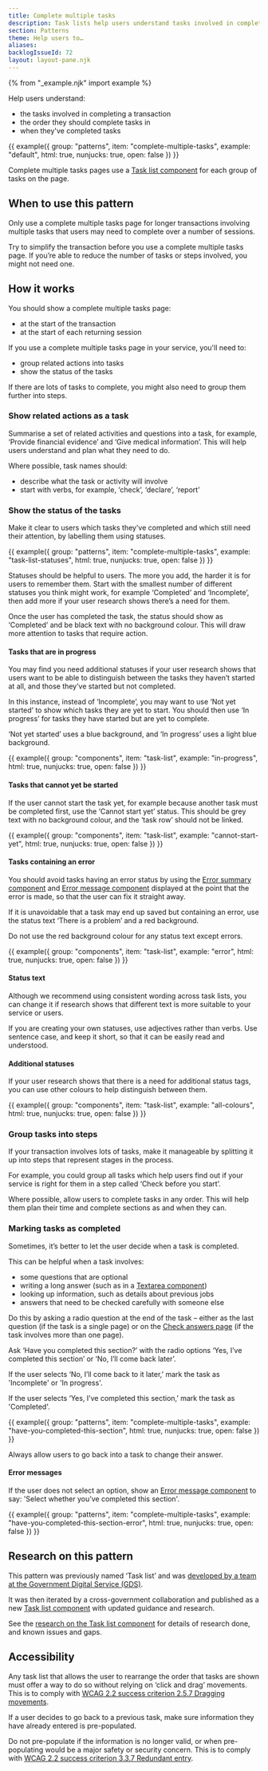 ```yaml
---
title: Complete multiple tasks
description: Task lists help users understand tasks involved in completing a transaction, the order they should complete tasks in and when they have completed tasks
section: Patterns
theme: Help users to…
aliases:
backlogIssueId: 72
layout: layout-pane.njk
---
```


{% from "_example.njk" import example %}

Help users understand:

- the tasks involved in completing a transaction
- the order they should complete tasks in
- when they've completed tasks

{{ example({ group: "patterns", item: "complete-multiple-tasks", example: "default", html: true, nunjucks: true, open: false }) }}

Complete multiple tasks pages use a [Task list component](/components/task-list) for each group of tasks on the page.

## When to use this pattern

Only use a complete multiple tasks page for longer transactions involving multiple tasks that users may need to complete over a number of sessions.

Try to simplify the transaction before you use a complete multiple tasks page. If you’re able to reduce the number of tasks or steps involved, you might not need one.

## How it works

You should show a complete multiple tasks page:

- at the start of the transaction
- at the start of each returning session

If you use a complete multiple tasks page in your service, you'll need to:

- group related actions into tasks
- show the status of the tasks

If there are lots of tasks to complete, you might also need to group them further into steps.

### Show related actions as a task

Summarise a set of related activities and questions into a task, for example, ‘Provide financial evidence’ and ‘Give medical information’. This will help users understand and plan what they need to do.

Where possible, task names should:

- describe what the task or activity will involve
- start with verbs, for example, ‘check’, ‘declare’, ‘report’

### Show the status of the tasks

Make it clear to users which tasks they’ve completed and which still need their attention, by labelling them using statuses.

{{ example({ group: "patterns", item: "complete-multiple-tasks", example: "task-list-statuses", html: true, nunjucks: true, open: false }) }}

Statuses should be helpful to users. The more you add, the harder it is for users to remember them. Start with the smallest number of different statuses you think might work, for example ‘Completed’ and ‘Incomplete’, then add more if your user research shows there’s a need for them.

Once the user has completed the task, the status should show as ‘Completed’ and be black text with no background colour. This will draw more attention to tasks that require action.

#### Tasks that are in progress

You may find you need additional statuses if your user research shows that users want to be able to distinguish between the tasks they haven’t started at all, and those they’ve started but not completed.

In this instance, instead of ‘Incomplete’, you may want to use ‘Not yet started’ to show which tasks they are yet to start. You should then use ‘In progress’ for tasks they have started but are yet to complete.

‘Not yet started’ uses a blue background, and ‘In progress’ uses a light blue background.

{{ example({ group: "components", item: "task-list", example: "in-progress", html: true, nunjucks: true, open: false }) }}

#### Tasks that cannot yet be started

If the user cannot start the task yet, for example because another task must be completed first, use the ‘Cannot start yet’ status. This should be grey text with no background colour, and the ‘task row’ should not be linked.

{{ example({ group: "components", item: "task-list", example: "cannot-start-yet", html: true, nunjucks: true, open: false }) }}

#### Tasks containing an error

You should avoid tasks having an error status by using the [Error summary component](/components/error-summary/) and [Error message component](/components/error-message/) displayed at the point that the error is made, so that the user can fix it straight away.

If it is unavoidable that a task may end up saved but containing an error, use the status text ‘There is a problem’ and a red background.

Do not use the red background colour for any status text except errors.

{{ example({ group: "components", item: "task-list", example: "error", html: true, nunjucks: true, open: false }) }}

#### Status text

Although we recommend using consistent wording across task lists, you can change it if research shows that different text is more suitable to your service or users.

If you are creating your own statuses, use adjectives rather than verbs. Use sentence case, and keep it short, so that it can be easily read and understood.

#### Additional statuses

If your user research shows that there is a need for additional status tags, you can use other colours to help distinguish between them.

{{ example({ group: "components", item: "task-list", example: "all-colours", html: true, nunjucks: true, open: false }) }}

### Group tasks into steps

If your transaction involves lots of tasks, make it manageable by splitting it up into steps that represent stages in the process.

For example, you could group all tasks which help users find out if your service is right for them in a step called ‘Check before you start’.

Where possible, allow users to complete tasks in any order. This will help them plan their time and complete sections as and when they can.

### Marking tasks as completed

Sometimes, it’s better to let the user decide when a task is completed.

This can be helpful when a task involves:

- some questions that are optional
- writing a long answer (such as in a [Textarea component](/components/textarea/))
- looking up information, such as details about previous jobs
- answers that need to be checked carefully with someone else

Do this by asking a radio question at the end of the task – either as the last question (if the task is a single page) or on the [Check answers page](/patterns/check-answers/) (if the task involves more than one page).

Ask ‘Have you completed this section?’ with the radio options ‘Yes, I’ve completed this section’ or ‘No, I’ll come back later’.

If the user selects ‘No, I’ll come back to it later,’ mark the task as 'Incomplete' or 'In progress'.

If the user selects ‘Yes, I’ve completed this section,’ mark the task as 'Completed'.

{{ example({ group: "patterns", item: "complete-multiple-tasks", example: "have-you-completed-this-section", html: true, nunjucks: true, open: false }) }}

Always allow users to go back into a task to change their answer.

#### Error messages

If the user does not select an option, show an [Error message component](/components/error-message/) to say: 'Select whether you’ve completed this section'.

{{ example({ group: "patterns", item: "complete-multiple-tasks", example: "have-you-completed-this-section-error", html: true, nunjucks: true, open: false }) }}

## Research on this pattern

This pattern was previously named ‘Task list’ and was [developed by a team at the Government Digital Service (GDS)](https://designnotes.blog.gov.uk/2017/04/04/weve-published-the-task-list-pattern/).

It was then iterated by a cross-government collaboration and published as a new [Task list component](/components/task-list/) with updated guidance and research.

See the [research on the Task list component](/components/task-list#research-on-this-component) for details of research done, and known issues and gaps.

## Accessibility

Any task list that allows the user to rearrange the order that tasks are shown must offer a way to do so without relying on ‘click and drag’ movements. This is to comply with [WCAG 2.2 success criterion 2.5.7 Dragging movements](https://www.w3.org/WAI/WCAG22/Understanding/dragging-movements.html).

If a user decides to go back to a previous task, make sure information they have already entered is pre-populated.

Do not pre-populate if the information is no longer valid, or when pre-populating would be a major safety or security concern. This is to comply with [WCAG 2.2 success criterion 3.3.7 Redundant entry](https://www.w3.org/WAI/WCAG22/Understanding/redundant-entry.html).
